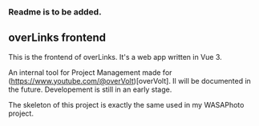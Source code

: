 ### Readme is to be added.

## overLinks frontend

This is the frontend of overLinks. It's a web app written in Vue 3.

An internal tool for Project Management made for (https://www.youtube.com/@overVolt)[overVolt].
Il will be documented in the future. Developement is still in an early stage.

The skeleton of this project is exactly the same used in my WASAPhoto project.